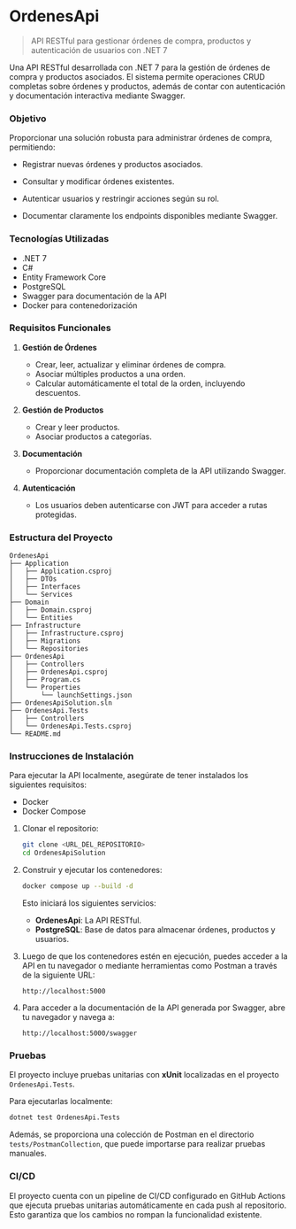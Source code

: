 # OrdenesApi
> API RESTful para gestionar órdenes de compra, productos y autenticación de usuarios con .NET 7

Una API RESTful desarrollada con .NET 7 para la gestión de órdenes de compra y productos asociados. El sistema permite operaciones CRUD completas sobre órdenes y productos, además de contar con autenticación y documentación interactiva mediante Swagger.

### **Objetivo**
Proporcionar una solución robusta para administrar órdenes de compra, permitiendo:

- Registrar nuevas órdenes y productos asociados.

- Consultar y modificar órdenes existentes.

- Autenticar usuarios y restringir acciones según su rol.

- Documentar claramente los endpoints disponibles mediante Swagger.

### **Tecnologías Utilizadas**

- .NET 7
- C#
- Entity Framework Core
- PostgreSQL
- Swagger para documentación de la API
- Docker para contenedorización

### **Requisitos Funcionales**

1. **Gestión de Órdenes**
   - Crear, leer, actualizar y eliminar órdenes de compra.
   - Asociar múltiples productos a una orden.
   - Calcular automáticamente el total de la orden, incluyendo descuentos.

2. **Gestión de Productos**
   - Crear y leer productos.
   - Asociar productos a categorías.

3. **Documentación**
   - Proporcionar documentación completa de la API utilizando Swagger.

4. **Autenticación**
   - Los usuarios deben autenticarse con JWT para acceder a rutas protegidas.

### **Estructura del Proyecto**

```
OrdenesApi
├── Application
│   ├── Application.csproj
│   ├── DTOs
│   ├── Interfaces
│   └── Services
├── Domain
│   ├── Domain.csproj
│   └── Entities
├── Infrastructure
│   ├── Infrastructure.csproj
│   ├── Migrations
│   └── Repositories
├── OrdenesApi
│   ├── Controllers
│   ├── OrdenesApi.csproj
│   ├── Program.cs
│   └── Properties
│       └── launchSettings.json
├── OrdenesApiSolution.sln
├── OrdenesApi.Tests
│   ├── Controllers
│   └── OrdenesApi.Tests.csproj
└── README.md
```

### **Instrucciones de Instalación** 

Para ejecutar la API localmente, asegúrate de tener instalados los siguientes requisitos:
- Docker
- Docker Compose

1. Clonar el repositorio:
   ```bash
   git clone <URL_DEL_REPOSITORIO>
   cd OrdenesApiSolution
   ```

2. Construir y ejecutar los contenedores:
   ```bash
   docker compose up --build -d
   ```
   Esto iniciará los siguientes servicios:
    - **OrdenesApi**: La API RESTful.
    - **PostgreSQL**: Base de datos para almacenar órdenes, productos y usuarios.

3. Luego de que los contenedores estén en ejecución, puedes acceder a la API en tu navegador o mediante herramientas como Postman a través de la siguiente URL:
   ```
   http://localhost:5000
   ```

4. Para acceder a la documentación de la API generada por Swagger, abre tu navegador y navega a:
   ```
   http://localhost:5000/swagger
   ```
### **Pruebas**

El proyecto incluye pruebas unitarias con **xUnit** localizadas en el proyecto `OrdenesApi.Tests`.

Para ejecutarlas localmente:
```bash
dotnet test OrdenesApi.Tests
```
Además, se proporciona una colección de Postman en el directorio `tests/PostmanCollection`, que puede importarse para realizar pruebas manuales.

### **CI/CD**
El proyecto cuenta con un pipeline de CI/CD configurado en GitHub Actions que ejecuta pruebas unitarias automáticamente en cada push al repositorio. Esto garantiza que los cambios no rompan la funcionalidad existente.
